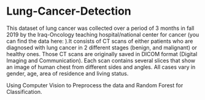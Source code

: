# Lung-Cancer-Detection

This dataset of lung cancer was collected over a period of 3 months in fall 2019 by the Iraq-Oncology teaching hospital/national center for cancer (you can find the data here: ).It consists of CT scans of either patients who are diagnosed with lung cancer in 2 different stages (benign, and malignant) or healthy ones. Those CT scans are originally saved in DICOM format (Digital Imaging and Communication). Each scan contains several slices that show an image of human chest from different sides and angles. All cases vary in gender, age, area of residence and living status.

Using Computer Vision to Preprocess the data and Random Forest for Classification.
